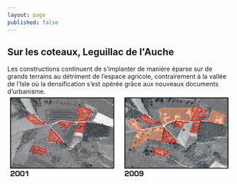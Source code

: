 ```yaml
---
layout: page
published: false
---
```


## Sur les coteaux, Leguillac de l'Auche 

Les constructions continuent de s’implanter de manière éparse sur de grands terrains au détriment de l’espace agricole, contrairement à la vallée de l’Isle où la densification s’est opérée grâce aux nouveaux documents d’urbanisme.
![](data/images/1/histoire/1_histoire_POP6.jpg)